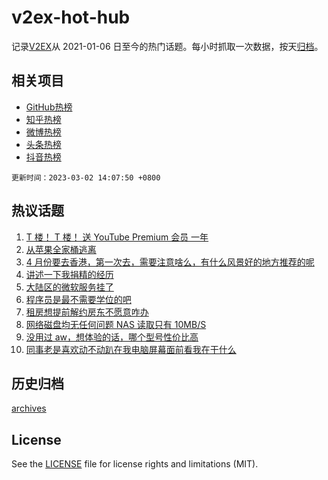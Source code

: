 # v2ex-hot-hub

 记录[V2EX](https://www.v2ex.com/)从 2021-01-06 日至今的热门话题。每小时抓取一次数据，按天[归档](archives)。
 
 ## 相关项目

- [GitHub热榜](https://github.com/it985/github-hot-hub)
- [知乎热榜](https://github.com/it985/zhihu-hot-hub)
- [微博热榜](https://github.com/it985/weibo-hot-hub)
- [头条热榜](https://github.com/it985/toutiao-hot-hub)
- [抖音热榜](https://github.com/it985/douyin-hot-hub)


 `更新时间：2023-03-02 14:07:50 +0800`

## 热议话题

1. [T 楼！ T 楼！ 送 YouTube Premium 会员 一年](https://www.v2ex.com/t/920425)
1. [从苹果全家桶逃离](https://www.v2ex.com/t/920407)
1. [4 月份要去香港，第一次去，需要注意啥么，有什么风景好的地方推荐的呢](https://www.v2ex.com/t/920148)
1. [讲述一下我捐精的经历](https://www.v2ex.com/t/920174)
1. [大陆区的微软服务挂了](https://www.v2ex.com/t/920153)
1. [程序员是最不需要学位的吧](https://www.v2ex.com/t/920179)
1. [租房想提前解约房东不愿意咋办](https://www.v2ex.com/t/920355)
1. [网络磁盘均无任何问题 NAS 读取只有 10MB/S](https://www.v2ex.com/t/920286)
1. [没用过 aw，想体验的话，哪个型号性价比高](https://www.v2ex.com/t/920340)
1. [同事老是喜欢动不动趴在我电脑屏幕面前看我在干什么](https://www.v2ex.com/t/920201)

## 历史归档

[archives](archives)

## License

See the [LICENSE](LICENSE) file for license rights and limitations (MIT).
